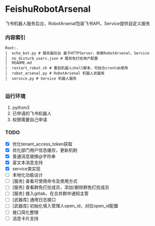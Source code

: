 # FeishuRobotArsenal
飞书机器人服务后台，RobotArsenal包装飞书API，Service提供自定义服务

### 内容索引

```
Root:.
│  echo_bot.py # 服务器后台 基于HTTPServer，依赖RobotArsenal，Service
│  no_disturb_users.json # 服务免打扰用户配置
│  README.md
│  restart_robot.sh # 重启机器人shell脚本，可结合crontab使用
│  robot_arsenal.py # RobotArsenal 机器人武器库
│  service.py # Service 机器人服务
        
```



### 运行环境

1. python3
2. 已申请的飞书机器人
3. 权限需要自己申请


### TODO 
- [x] 优化tenant_access_token获取 
- [x] 优化部门用户信息缓存，更新机制
- [x] 普通消息替换@字符串
- [x] 富文本消息支持
- [x] service类实现
- [ ] 本地化功能设计
- [ ] [服务] 查看可使用命令及使用方式
- [ ] [服务] 查看群免打扰成员，添加/删除群免打扰成员
- [ ] [服务] 接入gitlab，在合并群中通知主管
- [ ] [武器库] 通用日志接口
- [ ] [武器库] 初始化填入管理人open_id，对应open_id配置
- [ ] 接口简化整理
- [ ] 消息卡片支持
